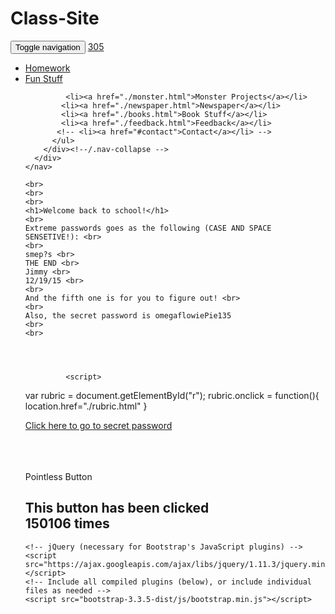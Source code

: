 # Class-Site
<!DOCTYPE html>
<html lang="eng">
<head>
  <meta charset="utf-8">
  <meta http-equiv="X-UA-Compatible" content="IE=edge">
  <meta name="viewport" content="width=device-width, initial-scale=1">
  <!-- The above 3 meta tags *must* come first in the head; any other head content must come *after* these tags -->
  <title>Homework</title>
  <!-- Bootstrap -->
  <link href="bootstrap-3.3.5-dist/css/bootstrap.min.css" rel="stylesheet">
  <link href="stylesheets/305.css" rel="stylesheet">
  <script src="https://cdn.firebase.com/js/client/2.2.1/firebase.js"></script>
  <script src="https://ajax.googleapis.com/ajax/libs/jquery/1.11.1/jquery.min.js"></script>
  <!--<script src="javascripts/snowstorm.js"></script>-->
  <!-- for the Snowstorm homepage, allow the demo to run on iPhone and mobile devices. -->
  <!--<script>snowStorm.excludeMobile = false;</script>-->
  <!--<script>snowStorm.followMouse = false;</script>-->
  <!-- HTML5 shim and Respond.js for IE8 support of HTML5 elements and media queries -->
  <!-- WARNING: Respond.js doesn't work if you view the page via file:// -->
  <!--[if lt IE 9]>
      <script src="https://oss.maxcdn.com/html5shiv/3.7.2/html5shiv.min.js"></script>
      <script src="https://oss.maxcdn.com/respond/1.4.2/respond.min.js"></script>
    <![endif]-->
</head>
<body background="images/BKG3.jpg">
    <nav class="navbar navbar-inverse navbar-fixed-top">
      <div class="container">
        <div class="navbar-header">
          <button type="button" class="navbar-toggle collapsed" data-toggle="collapse" data-target="#navbar" aria-expanded="false" aria-controls="navbar">
            <span class="sr-only">Toggle navigation</span>
            <span class="icon-bar"></span>
            <span class="icon-bar"></span>
            <span class="icon-bar"></span>
          </button>
          <a class="navbar-brand" href="./index.html">305</a>
        </div>
        <div id="navbar" class="collapse navbar-collapse">
          <ul class="nav navbar-nav">
            <li class="active"><a href="./index.html">Homework</a></li>
             <li><a href="./fun.html">Fun Stuff</a></li> 
            
             <li><a href="./monster.html">Monster Projects</a></li>
            <li><a href="./newspaper.html">Newspaper</a></li>
            <li><a href="./books.html">Book Stuff</a></li>
            <li><a href="./feedback.html">Feedback</a></li>
           <!-- <li><a href="#contact">Contact</a></li> -->
          </ul>
        </div><!--/.nav-collapse -->
      </div>
    </nav>

    <br>
    <br>
    <br>
    <h1>Welcome back to school!</h1>
    <br>
    Extreme passwords goes as the following (CASE AND SPACE SENSETIVE!): <br>
    <br>
    smep?s <br>
    THE END <br>
    Jimmy <br>
    12/19/15 <br>
    <br>
    And the fifth one is for you to figure out! <br>
    <br>
    Also, the secret password is omegaflowiePie135
    <br>
    <br>
   		



             <script>
var rubric = document.getElementById("r");
rubric.onclick = function(){
  location.href="./rubric.html"
}
    </script>

<!-- <input type='password' id='passInput' placeholder='Secret Password'> -->
<a href="https://classof20181.appspot.com/" class="btn btn-primary"><span class="glyphicon glyphicon-lock"></span> Click here to go to secret password</a>
<script>

   
</script>
<br>
<br>

<br>
<a class="btn btn-danger" role="button" id="btn">Pointless Button</a>
<script>
var counts = {},
    track  = document.getElementsByClassName('btn btn-danger');

for (var i = 0, max = track.length; i < max; i++) {
    track[i].addEventListener('click', function() {
        // Caching...
        var name = this.name,
            ele  = document.getElementById(name + '-count') || false;
        
        // Check if the array index exists, if it doesn't create it with a value
        // of '0' by default
        if (typeof counts[name] === 'undefined') {
            counts[name] = 1;
        }

            
      //   if (counts[name] == 100) {
      //   alert("Achievement Get: POINTLESS! (to go to secret webpage, press OK)");
      //   location.href = './secretyoucantrememberthis9873217337128312371902731.html'
      // }

        
        
        // Check if the element exists, if it doesn't create it
        if (!ele) {
            var ele    = document.createElement('div');
                ele.id = name + '-count';
            
            // Insert the new element after the next sibling so it falls after this
            // element in the DOM
            this.parentNode.insertBefore(ele, this.nextSibling);
        }

        
        ele.innerHTML = counts[name]++;
    });
}
</script>
<script> var x = new Firebase('https://sizzling-fire-7530.firebaseio.com/Button');

x.on('value', function f(s) {
    $('#counting').text(0 + s.val());
});

$('#btn').click(function() {
  x.transaction(function(current_value) {
    return current_value + 1;
  });
});

$('#reset').click(function() {
    x.set(0);
});
</script>
<h1>This button has been clicked <div id="buttontext">150106 times</div>
</h1> 
<script>
kemp="";
var ref3 = new Firebase("https://sizzling-fire-7530.firebaseio.com/Button");
    ref3.on("value", function(snapshot) {
      kemp = snapshot.val() + "";
      var btn = document.getElementById("buttontext");
      btn.innerHTML = kemp.concat(" times");
      });
</script>



       
    <!-- jQuery (necessary for Bootstrap's JavaScript plugins) -->
    <script src="https://ajax.googleapis.com/ajax/libs/jquery/1.11.3/jquery.min.js"></script>
    <!-- Include all compiled plugins (below), or include individual files as needed -->
    <script src="bootstrap-3.3.5-dist/js/bootstrap.min.js"></script>
  

</body>

</html>
